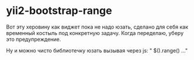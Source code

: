 # yii2-bootstrap-range
Вот эту херовину как виджет пока не надо юзать, сделано для себя как временный костыль под конкретную задачу. Когда переделаю, уберу это предупреждение.

Ну и можно чисто библиотечку юзать вызывая через js: " $().range() ..."
